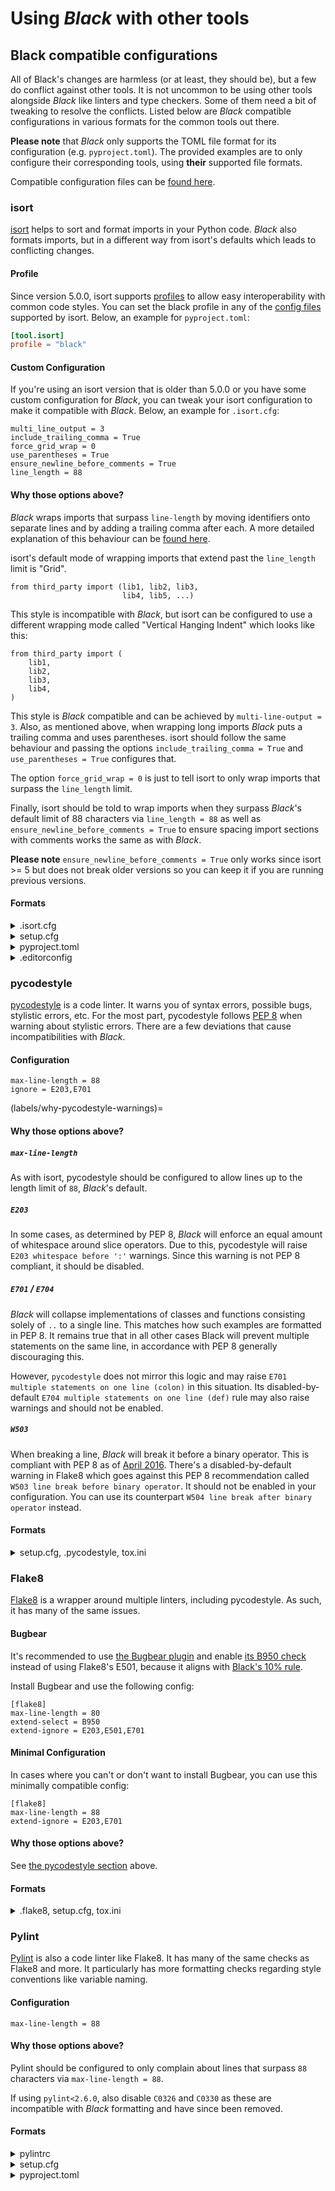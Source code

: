 # Using _Black_ with other tools 
 
## Black compatible configurations 
 
All of Black's changes are harmless (or at least, they should be), but a few do conflict 
against other tools. It is not uncommon to be using other tools alongside _Black_ like 
linters and type checkers. Some of them need a bit of tweaking to resolve the conflicts. 
Listed below are _Black_ compatible configurations in various formats for the common 
tools out there. 
 
**Please note** that _Black_ only supports the TOML file format for its configuration 
(e.g. `pyproject.toml`). The provided examples are to only configure their corresponding 
tools, using **their** supported file formats. 
 
Compatible configuration files can be 
[found here](https://github.com/psf/black/blob/main/docs/compatible_configs/). 
 
### isort 
 
[isort](https://pypi.org/p/isort/) helps to sort and format imports in your Python code. 
_Black_ also formats imports, but in a different way from isort's defaults which leads 
to conflicting changes. 
 
#### Profile 
 
Since version 5.0.0, isort supports 
[profiles](https://pycqa.github.io/isort/docs/configuration/profiles.html) to allow easy 
interoperability with common code styles. You can set the black profile in any of the 
[config files](https://pycqa.github.io/isort/docs/configuration/config_files.html) 
supported by isort. Below, an example for `pyproject.toml`: 
 
```toml 
[tool.isort] 
profile = "black" 
``` 
 
#### Custom Configuration 
 
If you're using an isort version that is older than 5.0.0 or you have some custom 
configuration for _Black_, you can tweak your isort configuration to make it compatible 
with _Black_. Below, an example for `.isort.cfg`: 
 
``` 
multi_line_output = 3 
include_trailing_comma = True 
force_grid_wrap = 0 
use_parentheses = True 
ensure_newline_before_comments = True 
line_length = 88 
``` 
 
#### Why those options above? 
 
_Black_ wraps imports that surpass `line-length` by moving identifiers onto separate 
lines and by adding a trailing comma after each. A more detailed explanation of this 
behaviour can be 
[found here](../the_black_code_style/current_style.md#how-black-wraps-lines). 
 
isort's default mode of wrapping imports that extend past the `line_length` limit is 
"Grid". 
 
```py3 
from third_party import (lib1, lib2, lib3, 
                         lib4, lib5, ...) 
``` 
 
This style is incompatible with _Black_, but isort can be configured to use a different 
wrapping mode called "Vertical Hanging Indent" which looks like this: 
 
```py3 
from third_party import ( 
    lib1, 
    lib2, 
    lib3, 
    lib4, 
) 
``` 
 
This style is _Black_ compatible and can be achieved by `multi-line-output = 3`. Also, 
as mentioned above, when wrapping long imports _Black_ puts a trailing comma and uses 
parentheses. isort should follow the same behaviour and passing the options 
`include_trailing_comma = True` and `use_parentheses = True` configures that. 
 
The option `force_grid_wrap = 0` is just to tell isort to only wrap imports that surpass 
the `line_length` limit. 
 
Finally, isort should be told to wrap imports when they surpass _Black_'s default limit 
of 88 characters via `line_length = 88` as well as 
`ensure_newline_before_comments = True` to ensure spacing import sections with comments 
works the same as with _Black_. 
 
**Please note** `ensure_newline_before_comments = True` only works since isort >= 5 but 
does not break older versions so you can keep it if you are running previous versions. 
 
#### Formats 
 
<details> 
<summary>.isort.cfg</summary> 
 
```ini 
[settings] 
profile = black 
``` 
 
</details> 
 
<details> 
<summary>setup.cfg</summary> 
 
```ini 
[isort] 
profile = black 
``` 
 
</details> 
 
<details> 
<summary>pyproject.toml</summary> 
 
```toml 
[tool.isort] 
profile = 'black' 
``` 
 
</details> 
 
<details> 
<summary>.editorconfig</summary> 
 
```ini 
[*.py] 
profile = black 
``` 
 
</details> 
 
### pycodestyle 
 
[pycodestyle](https://pycodestyle.pycqa.org/) is a code linter. It warns you of syntax 
errors, possible bugs, stylistic errors, etc. For the most part, pycodestyle follows 
[PEP 8](https://www.python.org/dev/peps/pep-0008/) when warning about stylistic errors. 
There are a few deviations that cause incompatibilities with _Black_. 
 
#### Configuration 
 
``` 
max-line-length = 88 
ignore = E203,E701 
``` 
 
(labels/why-pycodestyle-warnings)= 
 
#### Why those options above? 
 
##### `max-line-length` 
 
As with isort, pycodestyle should be configured to allow lines up to the length limit of 
`88`, _Black_'s default. 
 
##### `E203` 
 
In some cases, as determined by PEP 8, _Black_ will enforce an equal amount of 
whitespace around slice operators. Due to this, pycodestyle will raise 
`E203 whitespace before ':'` warnings. Since this warning is not PEP 8 compliant, it 
should be disabled. 
 
##### `E701` / `E704` 
 
_Black_ will collapse implementations of classes and functions consisting solely of `..` 
to a single line. This matches how such examples are formatted in PEP 8. It remains true 
that in all other cases Black will prevent multiple statements on the same line, in 
accordance with PEP 8 generally discouraging this. 
 
However, `pycodestyle` does not mirror this logic and may raise 
`E701 multiple statements on one line (colon)` in this situation. Its 
disabled-by-default `E704 multiple statements on one line (def)` rule may also raise 
warnings and should not be enabled. 
 
##### `W503` 
 
When breaking a line, _Black_ will break it before a binary operator. This is compliant 
with PEP 8 as of 
[April 2016](https://github.com/python/peps/commit/c59c4376ad233a62ca4b3a6060c81368bd21e85b#diff-64ec08cc46db7540f18f2af46037f599). 
There's a disabled-by-default warning in Flake8 which goes against this PEP 8 
recommendation called `W503 line break before binary operator`. It should not be enabled 
in your configuration. You can use its counterpart 
`W504 line break after binary operator` instead. 
 
#### Formats 
 
<details> 
<summary>setup.cfg, .pycodestyle, tox.ini</summary> 
 
```ini 
[pycodestyle] 
max-line-length = 88 
ignore = E203,E701 
``` 
 
</details> 
 
### Flake8 
 
[Flake8](https://pypi.org/p/flake8/) is a wrapper around multiple linters, including 
pycodestyle. As such, it has many of the same issues. 
 
#### Bugbear 
 
It's recommended to use [the Bugbear plugin](https://github.com/PyCQA/flake8-bugbear) 
and enable 
[its B950 check](https://github.com/PyCQA/flake8-bugbear#opinionated-warnings#:~:text=you%20expect%20it.-,B950,-%3A%20Line%20too%20long) 
instead of using Flake8's E501, because it aligns with 
[Black's 10% rule](labels/line-length). 
 
Install Bugbear and use the following config: 
 
``` 
[flake8] 
max-line-length = 80 
extend-select = B950 
extend-ignore = E203,E501,E701 
``` 
 
#### Minimal Configuration 
 
In cases where you can't or don't want to install Bugbear, you can use this minimally 
compatible config: 
 
``` 
[flake8] 
max-line-length = 88 
extend-ignore = E203,E701 
``` 
 
#### Why those options above? 
 
See [the pycodestyle section](labels/why-pycodestyle-warnings) above. 
 
#### Formats 
 
<details> 
<summary>.flake8, setup.cfg, tox.ini</summary> 
 
```ini 
[flake8] 
max-line-length = 88 
extend-ignore = E203,E701 
``` 
 
</details> 
 
### Pylint 
 
[Pylint](https://pypi.org/p/pylint/) is also a code linter like Flake8. It has many of 
the same checks as Flake8 and more. It particularly has more formatting checks regarding 
style conventions like variable naming. 
 
#### Configuration 
 
``` 
max-line-length = 88 
``` 
 
#### Why those options above? 
 
Pylint should be configured to only complain about lines that surpass `88` characters 
via `max-line-length = 88`. 
 
If using `pylint<2.6.0`, also disable `C0326` and `C0330` as these are incompatible with 
_Black_ formatting and have since been removed. 
 
#### Formats 
 
<details> 
<summary>pylintrc</summary> 
 
```ini 
[format] 
max-line-length = 88 
``` 
 
</details> 
 
<details> 
<summary>setup.cfg</summary> 
 
```cfg 
[pylint] 
max-line-length = 88 
``` 
 
</details> 
 
<details> 
<summary>pyproject.toml</summary> 
 
```toml 
[tool.pylint.format] 
max-line-length = "88" 
``` 
 
</details> 
                                                                                                                                                                                                                                                 